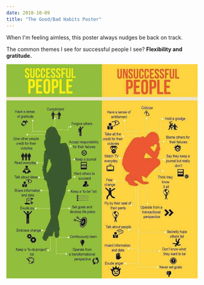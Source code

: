 ```yaml
---
date: 2018-10-09
title: "The Good/Bad Habits Poster"
---
```


When I'm feeling aimless, this poster always nudges be back on track.

The common themes I see for successful people I see? **Flexibility and gratitude.**

![A poster comparing habits of successful and unsuccessful people.](/assets/images/notes/successful-unsuccessful-poster.jpg)
